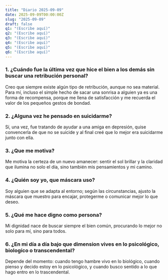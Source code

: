 ```yaml
---
title: "Diario 2025-09-09"
date: 2025-09-09T00:00:00Z
slug: "2025-09-09"
draft: false
q1: "(Escribe aquí)"
q2: "(Escribe aquí)"
q3: "(Escribe aquí)"
q4: "(Escribe aquí)"
q5: "(Escribe aquí)"
q6: "(Escribe aquí)"
---
```

### 1. ¿Cuándo fue la última vez que hice el bien a los demás sin buscar una retribución personal?
Creo que siempre existe algún tipo de retribución, aunque no sea material. Para mí, incluso el simple hecho de sacar una sonrisa a alguien ya es una forma de recompensa, porque me llena de satisfacción y me recuerda el valor de los pequeños gestos de bondad.

### 2. ¿Alguna vez he pensado en suicidarme?
Sí, una vez, fue tratando de ayudar a una amiga en depresión, quise convencerla de que no se suicide y al final creé que lo mejor era suicidarme junto con ella.

### 3. ¿Que me motiva?
Me motiva la certeza de un nuevo amanecer: sentir el sol brillar y la claridad que ilumina no solo el día, sino también mis pensamientos y mi camino.

### 4. ¿Quién soy yo, que máscara uso?
Soy alguien que se adapta al entorno; según las circunstancias, ajusto la máscara que muestro para encajar, protegerme o comunicar mejor lo que deseo.

### 5. ¿Qué me hace digno como persona?
Mi dignidad nace de buscar siempre el bien común, procurando lo mejor no solo para mí, sino para todos.

### 6. ¿En mi día a día bajo que dimension vives en lo psicológico, biologíco o transcendental?
Depende del momento: cuando tengo hambre vivo en lo biológico, cuando pienso y decido estoy en lo psicológico, y cuando busco sentido a lo que hago entro en lo trascendental.
